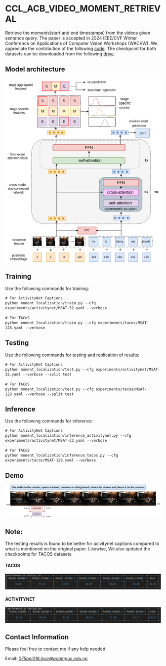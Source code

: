 # CCL_ACB_VIDEO_MOMENT_RETRIEVAL
Retrieve the moments(start and end timestamps) from the videos given sentence query. The paper is accepted in 2024 IEEE/CVF Winter Conference on Applications of Computer Vision Workshops (WACVW).
We appreciate the contribution of the following [code](https://github.com/mxingzhang90/MSAT).
The checkpoint for both datasets can be downloaded from the following [drive](https://drive.google.com/drive/folders/1WyxH4S46AKEJnOln7DxRys0QVURoVc5O?usp=sharing).

## Model architecture
![Video grounding model](Images/new_architecture_VTC_all.png)


## Training
Use the following commands for training:
```
# For ActivityNet Captions
python moment_localization/train.py --cfg experiments/activitynet/MSAT-32.yaml --verbose

# For TACoS
python moment_localization/train.py --cfg experiments/tacos/MSAT-128.yaml --verbose
```
## Testing
Use the following commands for testing and replication of results:
```
# For ActivityNet Captions
python moment_localization/test.py --cfg experiments/activitynet/MSAT-32.yaml --verbose --split test

# For TACoS
python moment_localization/test.py --cfg experiments/tacos/MSAT-128.yaml --verbose --split test
```

## Inference
Use the following commands for inference:
```
# For ActivityNet Captions
python moment_localization/inference_activitynet.py --cfg experiments/activitynet/MSAT-32.yaml --verbose

# For TACoS
python moment_localization/inference_tacos.py --cfg experiments/tacos/MSAT-128.yaml --verbose

```
## Demo
![Video grounding example](Images/tacos_demo.png)


## Note:
The testing results is found to be better for acivitynet captions compared to what is mentioned on the original paper. Likewise, We also updated the checkpoints for TACOS datasets.

#### TACOS
![tacos best log](Images/tacos_best_log.png)

#### ACTIVITYNET
![activity best log](Images/activity_best_log.png)

## Contact Information
Please feel free to contact me if any help needed

Email: *075bei016.love@pcampus.edu.np*



